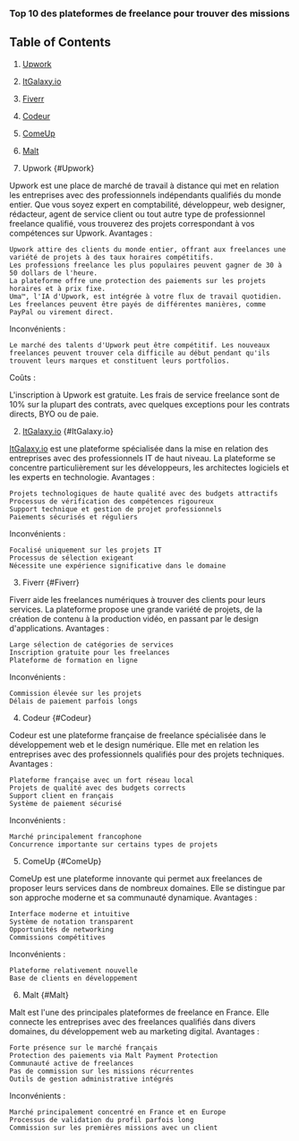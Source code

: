 ### Top 10 des plateformes de freelance pour trouver des missions 


## Table of Contents

1. [Upwork](#Upwork)
2. [ItGalaxy.io](#ItGalaxy.io)
3. [Fiverr](#Fiverr)
4. [Codeur](#Codeur)
5. [ComeUp](#ComeUp)
6. [Malt](#Malt)
    
1. Upwork {#Upwork}

Upwork est une place de marché de travail à distance qui met en relation les entreprises avec des professionnels indépendants qualifiés du monde entier. Que vous soyez expert en comptabilité, développeur, web designer, rédacteur, agent de service client ou tout autre type de professionnel freelance qualifié, vous trouverez des projets correspondant à vos compétences sur Upwork.
Avantages :

    Upwork attire des clients du monde entier, offrant aux freelances une variété de projets à des taux horaires compétitifs.
    Les professions freelance les plus populaires peuvent gagner de 30 à 50 dollars de l'heure.
    La plateforme offre une protection des paiements sur les projets horaires et à prix fixe.
    Uma™, l'IA d'Upwork, est intégrée à votre flux de travail quotidien.
    Les freelances peuvent être payés de différentes manières, comme PayPal ou virement direct.

Inconvénients :

    Le marché des talents d'Upwork peut être compétitif. Les nouveaux freelances peuvent trouver cela difficile au début pendant qu'ils trouvent leurs marques et constituent leurs portfolios.

Coûts :

L'inscription à Upwork est gratuite. Les frais de service freelance sont de 10% sur la plupart des contrats, avec quelques exceptions pour les contrats directs, BYO ou de paie.


2. [ItGalaxy.io](https://www.itgalaxy.io/)  {#ItGalaxy.io}

[ItGalaxy.io](https://www.itgalaxy.io/)  est une plateforme spécialisée dans la mise en relation des entreprises avec des professionnels IT de haut niveau. La plateforme se concentre particulièrement sur les développeurs, les architectes logiciels et les experts en technologie.
Avantages :

    Projets technologiques de haute qualité avec des budgets attractifs
    Processus de vérification des compétences rigoureux
    Support technique et gestion de projet professionnels
    Paiements sécurisés et réguliers

Inconvénients :

    Focalisé uniquement sur les projets IT
    Processus de sélection exigeant
    Nécessite une expérience significative dans le domaine

3. Fiverr {#Fiverr}

Fiverr aide les freelances numériques à trouver des clients pour leurs services. La plateforme propose une grande variété de projets, de la création de contenu à la production vidéo, en passant par le design d'applications.
Avantages :

    Large sélection de catégories de services
    Inscription gratuite pour les freelances
    Plateforme de formation en ligne

Inconvénients :

    Commission élevée sur les projets
    Délais de paiement parfois longs

4. Codeur {#Codeur}

Codeur est une plateforme française de freelance spécialisée dans le développement web et le design numérique. Elle met en relation les entreprises avec des professionnels qualifiés pour des projets techniques.
Avantages :

    Plateforme française avec un fort réseau local
    Projets de qualité avec des budgets corrects
    Support client en français
    Système de paiement sécurisé

Inconvénients :

    Marché principalement francophone
    Concurrence importante sur certains types de projets

5. ComeUp {#ComeUp}

ComeUp est une plateforme innovante qui permet aux freelances de proposer leurs services dans de nombreux domaines. Elle se distingue par son approche moderne et sa communauté dynamique.
Avantages :

    Interface moderne et intuitive
    Système de notation transparent
    Opportunités de networking
    Commissions compétitives

Inconvénients :

    Plateforme relativement nouvelle
    Base de clients en développement

6. Malt {#Malt}

Malt est l'une des principales plateformes de freelance en France. Elle connecte les entreprises avec des freelances qualifiés dans divers domaines, du développement web au marketing digital.
Avantages :

    Forte présence sur le marché français
    Protection des paiements via Malt Payment Protection
    Communauté active de freelances
    Pas de commission sur les missions récurrentes
    Outils de gestion administrative intégrés

Inconvénients :

    Marché principalement concentré en France et en Europe
    Processus de validation du profil parfois long
    Commission sur les premières missions avec un client
